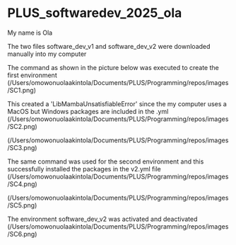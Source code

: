 # PLUS_softwaredev_2025_ola
My name is Ola

The two files software_dev_v1 and software_dev_v2 were downloaded manually into my computer

The command as shown in the picture below was executed to create the first environment
(/Users/omowonuolaakintola/Documents/PLUS/Programming/repos/images/SC1.png)

This created a 'LibMambaUnsatisfiableError' since the my computer uses a MacOS but Windows packages are included in the .yml 
(/Users/omowonuolaakintola/Documents/PLUS/Programming/repos/images/SC2.png)

(/Users/omowonuolaakintola/Documents/PLUS/Programming/repos/images/SC3.png)

The same command was used for the second environment and this successfully installed the packages in the v2.yml file
(/Users/omowonuolaakintola/Documents/PLUS/Programming/repos/images/SC4.png)

(/Users/omowonuolaakintola/Documents/PLUS/Programming/repos/images/SC5.png)

The environment software_dev_v2 was activated and deactivated 
(/Users/omowonuolaakintola/Documents/PLUS/Programming/repos/images/SC6.png)